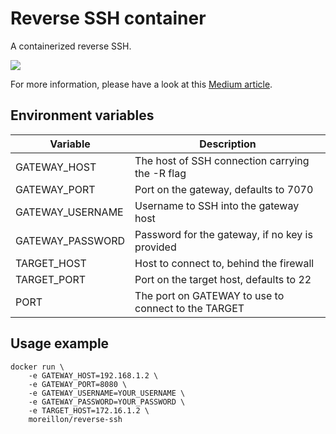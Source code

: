 # Reverse SSH container

A containerized reverse SSH.

![](https://img.maximemoreillon.com/images/619a68e79a075f0b645a067e)

For more information, please have a look at this [Medium article](https://moreillon.medium.com/ssh-reverse-shells-5094d9be2094).

## Environment variables
| Variable  | Description |
| --- | --- |
| GATEWAY_HOST | The host of SSH connection carrying the -R flag |
| GATEWAY_PORT | Port on the gateway, defaults to 7070 |
| GATEWAY_USERNAME | Username to SSH into the gateway host |
| GATEWAY_PASSWORD | Password for the gateway, if no key is provided|
| TARGET_HOST | Host to connect to, behind the firewall |
| TARGET_PORT | Port on the target host, defaults to 22 |
| PORT | The port on GATEWAY to use to connect to the TARGET |

## Usage example
```
docker run \
    -e GATEWAY_HOST=192.168.1.2 \
    -e GATEWAY_PORT=8080 \
    -e GATEWAY_USERNAME=YOUR_USERNAME \
    -e GATEWAY_PASSWORD=YOUR_PASSWORD \
    -e TARGET_HOST=172.16.1.2 \
    moreillon/reverse-ssh
```
